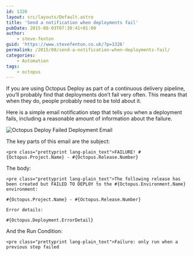 ```yaml
---
id: 1326
layout: src/layouts/Default.astro
title: 'Send a notification when deployments fail'
pubDate: 2015-08-03T07:30:41+01:00
author:
    - steve-fenton
guid: 'https://www.stevefenton.co.uk/?p=1326'
permalink: /2015/08/send-a-notification-when-deployments-fail/
categories:
    - Automation
tags:
    - octopus
---
```


If you are using Octopus Deploy as part of a continuous delivery pipeline, you’ll probably find that deployments don’t fail very often. This means that when they do, people probably need to be told about it.

Here is a simple email notification step that tells you when a deployment fails, including a reasonable amount of information about the failure.

![Octopus Deploy Failed Deployment Email](https://www.stevefenton.co.uk/wp-content/uploads/2015/07/failed-deployment-email.png)

The key parts of this email are the subject:

```
<pre class="prettyprint lang-plain_text">FAILURE! #{Octopus.Project.Name} - #{Octopus.Release.Number}
```

The body:

```
<pre class="prettyprint lang-plain_text">The following release has been created but FAILED TO DEPLOY to the #{Octopus.Environment.Name} environment:

#{Octopus.Project.Name} - #{Octopus.Release.Number}

Error details:

#{Octopus.Deployment.ErrorDetail}
```

And the Run Condition:

```
<pre class="prettyprint lang-plain_text">Failure: only run when a previous step failed
```